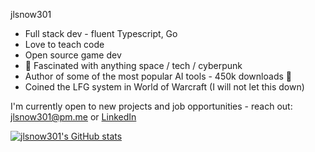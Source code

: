 jlsnow301

- Full stack dev - fluent Typescript, Go
- Love to teach code
- Open source game dev
- :milky_way: Fascinated with anything space / tech / cyberpunk
- Author of some of the most popular AI tools - 450k downloads :stars:
- Coined the LFG system in World of Warcraft (I will not let this down)

I'm currently open to new projects and job opportunities - reach out: jlsnow301@pm.me or [LinkedIn](https://www.linkedin.com/in/jlsnow301)

[![jlsnow301's GitHub stats](https://github-readme-stats.vercel.app/api?username=jlsnow301)](https://github.com/anuraghazra/github-readme-stats)
